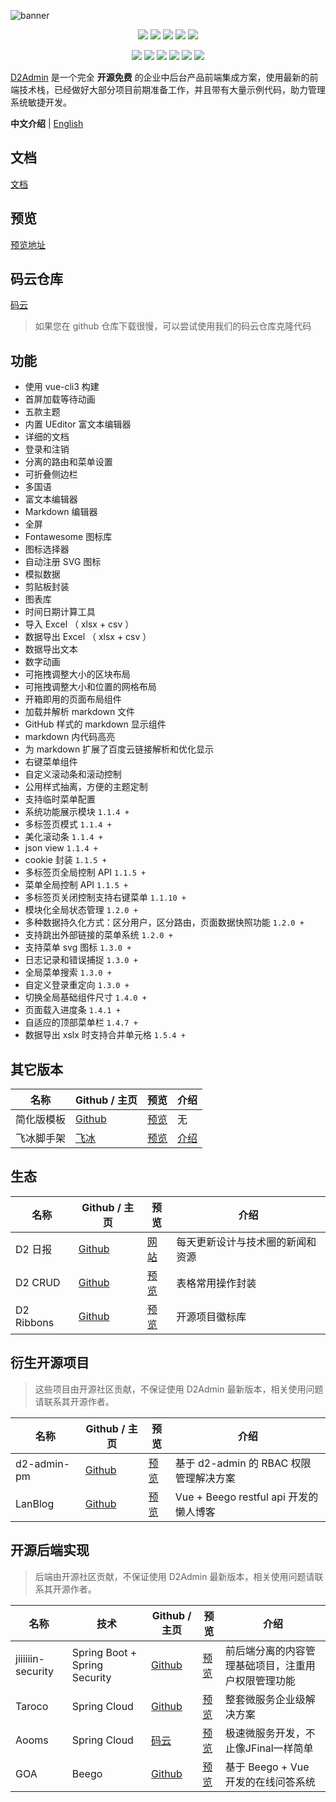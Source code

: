 ![banner](https://raw.githubusercontent.com/FairyEver/d2-admin/master/doc/image/banner.png)

<p align="center">
  <a><img src="https://img.shields.io/github/release/d2-projects/d2-admin.svg"/></a>
  <a><img src="https://img.shields.io/npm/v/@d2-admin/ice-scaffold.svg"/></a>
  <a href="https://www.travis-ci.org/d2-projects/d2-admin"><img src="https://www.travis-ci.org/d2-projects/d2-admin.svg?branch=master"/></a>
  <a><img src="https://img.shields.io/github/last-commit/d2-projects/d2-admin.svg"/></a>
  <a><img src="https://img.shields.io/badge/code_style-standard-brightgreen.svg"/></a>
</p>

<p align="center">
	<a><img src="https://img.shields.io/github/issues/d2-projects/d2-admin.svg"/></a>
	<a><img src="https://img.shields.io/github/issues-closed/d2-projects/d2-admin.svg"/></a>
	<a><img src="https://img.shields.io/github/issues-pr/d2-projects/d2-admin.svg"/></a>
	<a><img src="https://img.shields.io/github/issues-pr-closed/d2-projects/d2-admin.svg"/></a>
	<a><img src="https://img.shields.io/github/forks/d2-projects/d2-admin.svg"/></a>
	<a><img src="https://img.shields.io/github/stars/d2-projects/d2-admin.svg"/></a>
</p>

[D2Admin](https://github.com/d2-projects/d2-admin) 是一个完全 **开源免费** 的企业中后台产品前端集成方案，使用最新的前端技术栈，已经做好大部分项目前期准备工作，并且带有大量示例代码，助力管理系统敏捷开发。

**中文介绍** | [English](https://github.com/d2-projects/d2-admin)

## 文档

[文档](https://doc.d2admin.fairyever.com)

## 预览

[预览地址](https://d2admin.fairyever.com)

## 码云仓库

[码云](https://gitee.com/fairyever/d2-admin)

> 如果您在 github 仓库下载很慢，可以尝试使用我们的码云仓库克隆代码

## 功能

* 使用 vue-cli3 构建
* 首屏加载等待动画
* 五款主题
* 内置 UEditor 富文本编辑器
* 详细的文档
* 登录和注销
* 分离的路由和菜单设置
* 可折叠侧边栏
* 多国语
* 富文本编辑器
* Markdown 编辑器
* 全屏
* Fontawesome 图标库
* 图标选择器
* 自动注册 SVG 图标
* 模拟数据
* 剪贴板封装
* 图表库
* 时间日期计算工具
* 导入 Excel （ xlsx + csv ）
* 数据导出 Excel （ xlsx + csv ）
* 数据导出文本
* 数字动画
* 可拖拽调整大小的区块布局
* 可拖拽调整大小和位置的网格布局
* 开箱即用的页面布局组件
* 加载并解析 markdown 文件
* GitHub 样式的 markdown 显示组件
* markdown 内代码高亮
* 为 markdown 扩展了百度云链接解析和优化显示
* 右键菜单组件
* 自定义滚动条和滚动控制
* 公用样式抽离，方便的主题定制
* 支持临时菜单配置
* 系统功能展示模块 `1.1.4 +`
* 多标签页模式 `1.1.4 +`
* 美化滚动条 `1.1.4 +`
* json view `1.1.4 +`
* cookie 封装 `1.1.5 +`
* 多标签页全局控制 API `1.1.5 +`
* 菜单全局控制 API `1.1.5 +`
* 多标签页关闭控制支持右键菜单 `1.1.10 +`
* 模块化全局状态管理 `1.2.0 +`
* 多种数据持久化方式：区分用户，区分路由，页面数据快照功能 `1.2.0 +`
* 支持跳出外部链接的菜单系统 `1.2.0 +`
* 支持菜单 svg 图标 `1.3.0 +`
* 日志记录和错误捕捉 `1.3.0 +`
* 全局菜单搜索 `1.3.0 +`
* 自定义登录重定向 `1.3.0 +`
* 切换全局基础组件尺寸 `1.4.0 +`
* 页面载入进度条 `1.4.1 +`
* 自适应的顶部菜单栏 `1.4.7 +`
* 数据导出 xslx 时支持合并单元格 `1.5.4 +`

## 其它版本

| 名称 | Github / 主页  | 预览 | 介绍 |
| --- | --- | --- | --- |
| 简化版模板 | [Github](https://github.com/d2-projects/d2-admin-start-kit) | [预览](https://start-kit.d2admin.fairyever.com) | 无 |
| 飞冰脚手架 | [飞冰](https://alibaba.github.io/ice/scaffold?type=vue) | [预览](https://ice.d2admin.fairyever.com) | [介绍](https://juejin.im/post/5b6349716fb9a04f834669d6) |

## 生态

| 名称 | Github / 主页 | 预览 | 介绍 |
| --- | --- | --- | --- |
| D2 日报 | [Github](https://github.com/d2-projects/d2-awesome) | [网站](https://awesome.fairyever.com/daily/) | 每天更新设计与技术圈的新闻和资源 |
| D2 CRUD | [Github](https://github.com/d2-projects/d2-crud) | [预览](https://d2admin.fairyever.com/#/demo/d2-crud/index) | 表格常用操作封装 |
| D2 Ribbons | [Github](https://github.com/d2-projects/d2-ribbons) | [预览](https://github.com/d2-projects/d2-ribbons) | 开源项目徽标库 |

## 衍生开源项目

> 这些项目由开源社区贡献，不保证使用 D2Admin 最新版本，相关使用问题请联系其开源作者。

| 名称 | Github / 主页 | 预览 | 介绍 |
| --- | --- | --- | --- |
| d2-admin-pm | [Github](https://github.com/wjkang/d2-admin-pm) | [预览](http://jaycewu.coding.me/d2-admin-pm) | 基于 d2-admin 的 RBAC 权限管理解决方案 |
| LanBlog | [Github](https://github.com/sinksmell/LanBlog) | [预览](http://47.101.222.133/) | Vue + Beego restful api 开发的懒人博客 |

## 开源后端实现

> 后端由开源社区贡献，不保证使用 D2Admin 最新版本，相关使用问题请联系其开源作者。

| 名称 | 技术 | Github / 主页 | 预览 | 介绍 |
| --- | --- | --- | --- | --- |
| jiiiiiin-security | Spring Boot + Spring Security | [Github](https://github.com/Jiiiiiin/jiiiiiin-security) | [预览](https://github.com/Jiiiiiin/jiiiiiin-security) | 前后端分离的内容管理基础项目，注重用户权限管理功能 |
| Taroco | Spring Cloud | [Github](https://github.com/liuht777/Taroco) | [预览](http://111.231.192.110/) | 整套微服务企业级解决方案 |
| Aooms | Spring Cloud | [码云](https://gitee.com/cyb-javaer/Aooms) | [预览](https://www.yuboon.com/Aooms) | 极速微服务开发，不止像JFinal一样简单 |
| GOA | Beego | [Github](https://github.com/Qsnh/goa) | [预览](http://goaio.vip/) | 基于 Beego + Vue 开发的在线问答系统 |




